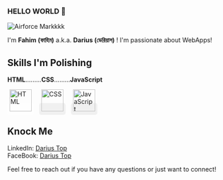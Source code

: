 ### HELLO WORLD 👋
![Airforce Markkkk](https://media.giphy.com/media/v1.Y2lkPTc5MGI3NjExdHlya2pvcmpuOGMycHRpeTAxODI0YXVidzhtaGNrY2Y5dGZmaXhqaCZlcD12MV9pbnRlcm5hbF9naWZfYnlfaWQmY3Q9Zw/vTxWtmX2b0oH6/giphy.gif)

I'm <b>Fahim (ফাহিম)</b> a.k.a. <b>Darius (ডেরিয়াস)</b> ! I'm passionate about WebApps!

## Skills I'm Polishing
<b>HTML</b>.........<b>CSS</b>.........<b>JavaScript</b>

<span style="background-color:  #FFFFFF80; padding: 5px; border-radius: 5px;">
<img src="https://github.com/DevPentakill/DevPentakill/assets/155483224/0657581f-d8fa-4380-981c-e60e20467acf" alt="HTML" width="50" height="50"></span> 
&nbsp;

<span style="background-color:  #F0F0F0; padding: 5px; border-radius: 5px;">
<img src="https://github.com/DevPentakill/DevPentakill/assets/155483224/cbe676e9-a06a-4420-b90e-87a688bab02c" alt="CSS" width="50" height="50"></span>
&nbsp;
<span style="background-color:  #F0F0F0; padding: 5px; border-radius: 5px;">
<img src="https://github.com/DevPentakill/DevPentakill/assets/155483224/e5b4525e-f875-4355-b527-23aa0239257c" alt="JavaScript" width="50" height="50"></span>

## Knock Me

LinkedIn: [Darius Top](https://www.linkedin.com/in/darius-top-bd/)
<br>
FaceBook: [Darius Top](https://www.facebook.com/top.darius)

Feel free to reach out if you have any questions or just want to connect!
